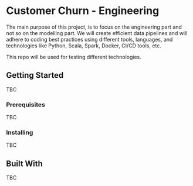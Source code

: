 # Customer Churn - Engineering

The main purpose of this project, is to focus on the engineering 
part and not so on the modelling part. We will create efficient data pipelines and
will adhere to coding best practices using different tools, languages, and technologies like
Python, Scala, Spark, Docker, CI/CD tools, etc.

This repo will be used for testing different technologies.

## Getting Started

TBC

### Prerequisites

TBC


### Installing

TBC

## Built With

TBC

